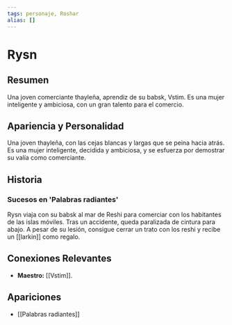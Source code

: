 ```yaml
---
tags: personaje, Roshar
alias: []
---
```


# Rysn

## Resumen
Una joven comerciante thayleña, aprendiz de su babsk, Vstim. Es una mujer inteligente y ambiciosa, con un gran talento para el comercio.

## Apariencia y Personalidad
Una joven thayleña, con las cejas blancas y largas que se peina hacia atrás. Es una mujer inteligente, decidida y ambiciosa, y se esfuerza por demostrar su valía como comerciante.

## Historia
### Sucesos en 'Palabras radiantes'
Rysn viaja con su babsk al mar de Reshi para comerciar con los habitantes de las islas móviles. Tras un accidente, queda paralizada de cintura para abajo. A pesar de su lesión, consigue cerrar un trato con los reshi y recibe un [[larkin]] como regalo.

## Conexiones Relevantes
* **Maestro:** [[Vstim]].

## Apariciones
* [[Palabras radiantes]]
